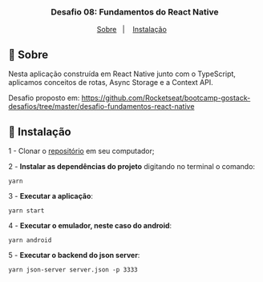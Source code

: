 <h3 align="center">
  Desafio 08: Fundamentos do React Native
</h3>


<p align="center">
  <a href="#-sobre">Sobre</a>&nbsp;&nbsp;&nbsp;|&nbsp;&nbsp;&nbsp;
  <a href="#-instalação">Instalação</a>&nbsp;&nbsp;&nbsp;
</p>


## 🚀 **Sobre**
Nesta aplicação construída em React Native junto com o TypeScript, aplicamos conceitos de rotas, Async Storage e a Context API.

Desafio proposto em: https://github.com/Rocketseat/bootcamp-gostack-desafios/tree/master/desafio-fundamentos-react-native

## 🚀 **Instalação**
1 - Clonar o [repositório](https://github.com/MateusTymoniuk/gostack2020-desafio08-fundamentos-react-native) em seu computador;

2 - **Instalar as dependências do projeto** digitando no terminal o comando:

    yarn

3 - **Executar a aplicação**:

    yarn start

4 - **Executar o emulador, neste caso do android**:

    yarn android

5 - **Executar o backend do json server**:

    yarn json-server server.json -p 3333
